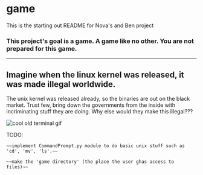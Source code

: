 # game

This is the starting out README for Nova's and Ben project

### This project's goal is a game. A game like no other. You are not prepared for this game.

--------------------------------------------------------------------------------------------------
## Imagine when the linux kernel was released, it was made illegal worldwide.
The unix kernel was released already, so the binaries are out on the black market.
Trust few, bring down the governments from the inside with incriminating stuff they are doing.
Why else would they make this illegal???





![cool old terminal gif](https://upload.wikimedia.org/wikipedia/commons/thumb/9/99/DEC_VT100_terminal.jpg/512px-DEC_VT100_terminal.jpg)


TODO:

    ~~implement CommandPrompt.py module to do basic unix stuff such as 'cd', 'mv', 'ls'.~~

    ~~make the 'game directory' (the place the user ghas access to files)~~
